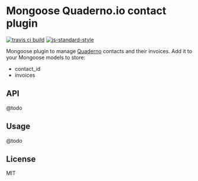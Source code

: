 # Mongoose Quaderno.io contact plugin

[![travis ci build](https://travis-ci.org/anthonyringoet/mongoose-quaderno.svg)](https://travis-ci.org/anthonyringoet/mongoose-quaderno)
[![js-standard-style](https://img.shields.io/badge/code%20style-standard-brightgreen.svg?style=flat)](https://github.com/feross/standard)

Mongoose plugin to manage [Quaderno](https://quaderno.io/) contacts and their invoices. Add it to your Mongoose models to store:

- contact_id
- invoices

## API
@todo

## Usage
@todo

## License
MIT
